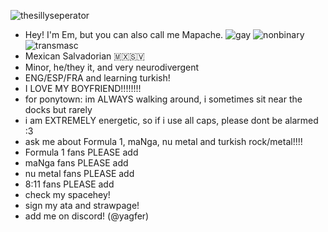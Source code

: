 ![thesillyseperator](https://64.media.tumblr.com/b24f1f30b5d5aecb0370ed48603ea757/9301312f61941f3c-6e/s2048x3072/9d5dd3d704c174ed935fc05d2b6f26b87b520dc4.pnj)
- Hey! I'm Em, but you can also call me Mapache. ![gay](https://i.postimg.cc/Sxt18pN8/gay-mlm-20px-6-stripes.png) ![nonbinary](https://i.postimg.cc/1533YLnz/non-binary-4-stripes-20-px.png) ![transmasc](https://i.postimg.cc/rsMkDtqQ/transmasc-20px-5-stripes.png)
- Mexican Salvadorian 🇲🇽🇸🇻
- Minor, he/they it, and very neurodivergent
- ENG/ESP/FRA and learning turkish!
- I LOVE MY BOYFRIEND!!!!!!!!
- for ponytown: im ALWAYS walking around, i sometimes sit near the docks but rarely
- i am EXTREMELY energetic, so if i use all caps, please dont be alarmed :3
- ask me about Formula 1, maNga, nu metal and turkish rock/metal!!!!
- Formula  1 fans PLEASE add
- maNga fans PLEASE add
- nu metal fans PLEASE add
- 8:11 fans PLEASE add
- check my spacehey!
- sign my ata and strawpage!
- add me on discord! (@yagfer)
